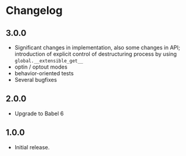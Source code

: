 # Changelog

## 3.0.0 

* Significant changes in implementation, also some changes in API; introduction of explicit control
  of destructuring process by using `global.__extensible_get__`
* optin / optout modes
* behavior-oriented tests
* Several bugfixes

## 2.0.0 

* Upgrade to Babel 6

## 1.0.0

* Initial release.


